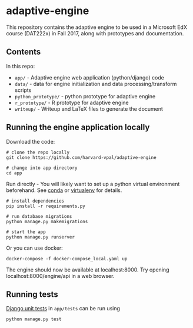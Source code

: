 # adaptive-engine

This repository contains the adaptive engine to be used in a Microsoft EdX course (DAT222x) in Fall 2017, along with prototypes and documentation.

## Contents
In this repo:
* `app/` - Adaptive engine web application (python/django) code
* `data/` - data for engine initialization and data processing/transform scripts
* `python_prototype/` - python prototype for adaptive engine
* `r_prototype/` - R prototype for adaptive engine
* `writeup/` - Writeup and LaTeX files to generate the document

## Running the engine application locally


Download the code:
```
# clone the repo locally
git clone https://github.com/harvard-vpal/adaptive-engine

# change into app directory
cd app
```

Run directly - You will likely want to set up a python virtual environment beforehand. See [conda](https://conda.io/docs/user-guide/tasks/manage-environments.html) or [virtualenv](https://virtualenv.pypa.io/en/stable/userguide/) for details.

```
# install dependencies
pip install -r requirements.py

# run database migrations
python manage.py makemigrations

# start the app
python manage.py runserver
```

Or you can use docker:
```
docker-compose -f docker-compose_local.yaml up
```

The engine should now be available at localhost:8000. Try opening localhost:8000/engine/api in a web browser.

## Running tests
[Django unit tests](https://docs.djangoproject.com/en/1.11/topics/testing/overview/) in `app/tests` can be run using
```
python manage.py test
```
